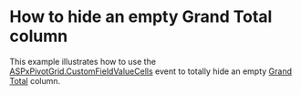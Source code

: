 # How to hide an empty Grand Total column


<p>This example illustrates how to use the <a href="http://documentation.devexpress.com/#AspNet/DevExpressWebASPxPivotGridASPxPivotGrid_CustomFieldValueCellstopic">ASPxPivotGrid.CustomFieldValueCells</a>  event to totally hide an empty <a href="http://documentation.devexpress.com/#AspNet/CustomDocument7271">Grand Total</a> column.</p>

<br/>


